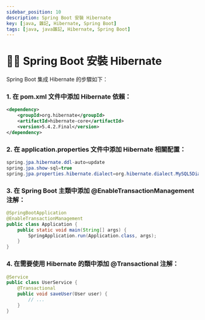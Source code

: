 ```yaml
---
sidebar_position: 10
description: Spring Boot 安裝 Hibernate
key: [java, 雜記, Hibernate, Spring Boot]
tags: [java, java雜記, Hibernate, Spring Boot]
---
```


# 👩‍💻 Spring Boot 安裝 Hibernate

Spring Boot 集成 Hibernate 的步驟如下：


### 1. 在 pom.xml 文件中添加 Hibernate 依賴：
```xml
<dependency>
    <groupId>org.hibernate</groupId>
    <artifactId>hibernate-core</artifactId>
    <version>5.4.2.Final</version>
</dependency>
```

### 2. 在 application.properties 文件中添加 Hibernate 相關配置：
```java
spring.jpa.hibernate.ddl-auto=update
spring.jpa.show-sql=true
spring.jpa.properties.hibernate.dialect=org.hibernate.dialect.MySQL5Dialect
```

### 3. 在 Spring Boot 主類中添加 @EnableTransactionManagement 注解：
```java
@SpringBootApplication
@EnableTransactionManagement
public class Application {
    public static void main(String[] args) {
        SpringApplication.run(Application.class, args);
    }
}
```

### 4. 在需要使用 Hibernate 的類中添加 @Transactional 注解：
```java
@Service
public class UserService {
    @Transactional
    public void saveUser(User user) {
        // ...
    }
}
```
